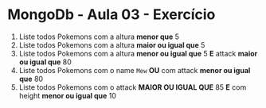 # MongoDb - Aula 03 - Exercício

1. Liste todos Pokemons com a altura **menor que** 5
2. Liste todos Pokemons com a altura **maior ou igual que** 5
3. Liste todos Pokemons com a altura **menor ou igual que** 5 **E** attack **maior ou igual que** 80
4. Liste todos Pokemons com o name `Mew` **OU** com attack **menor ou igual que** 80
5. Liste todos Pokemons com o attack **MAIOR OU IGUAL QUE** 85 **E** com  height **menor ou igual que** 10

